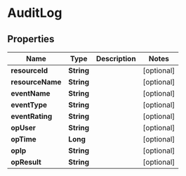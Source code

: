
# AuditLog

## Properties
Name | Type | Description | Notes
------------ | ------------- | ------------- | -------------
**resourceId** | **String** |  |  [optional]
**resourceName** | **String** |  |  [optional]
**eventName** | **String** |  |  [optional]
**eventType** | **String** |  |  [optional]
**eventRating** | **String** |  |  [optional]
**opUser** | **String** |  |  [optional]
**opTime** | **Long** |  |  [optional]
**opIp** | **String** |  |  [optional]
**opResult** | **String** |  |  [optional]



